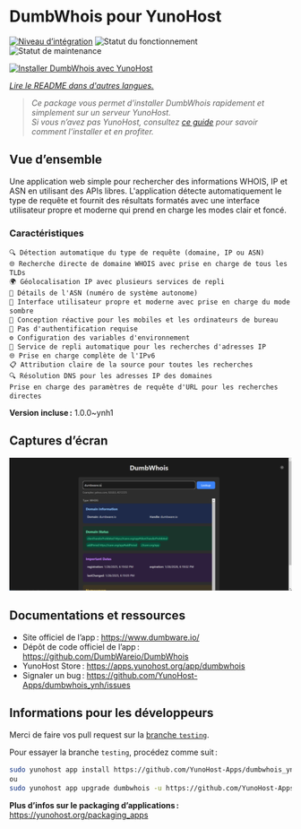 <!--
Nota bene : ce README est automatiquement généré par <https://github.com/YunoHost/apps/tree/master/tools/readme_generator>
Il NE doit PAS être modifié à la main.
-->

# DumbWhois pour YunoHost

[![Niveau d’intégration](https://apps.yunohost.org/badge/integration/dumbwhois)](https://ci-apps.yunohost.org/ci/apps/dumbwhois/)
![Statut du fonctionnement](https://apps.yunohost.org/badge/state/dumbwhois)
![Statut de maintenance](https://apps.yunohost.org/badge/maintained/dumbwhois)

[![Installer DumbWhois avec YunoHost](https://install-app.yunohost.org/install-with-yunohost.svg)](https://install-app.yunohost.org/?app=dumbwhois)

*[Lire le README dans d'autres langues.](./ALL_README.md)*

> *Ce package vous permet d’installer DumbWhois rapidement et simplement sur un serveur YunoHost.*  
> *Si vous n’avez pas YunoHost, consultez [ce guide](https://yunohost.org/install) pour savoir comment l’installer et en profiter.*

## Vue d’ensemble

Une application web simple pour rechercher des informations WHOIS, IP et ASN en utilisant des APIs libres. L'application détecte automatiquement le type de requête et fournit des résultats formatés avec une interface utilisateur propre et moderne qui prend en charge les modes clair et foncé.

### Caractéristiques

    🔍 Détection automatique du type de requête (domaine, IP ou ASN)
    🌐 Recherche directe de domaine WHOIS avec prise en charge de tous les TLDs
    🌍 Géolocalisation IP avec plusieurs services de repli
    🔢 Détails de l'ASN (numéro de système autonome)
    🎨 Interface utilisateur propre et moderne avec prise en charge du mode sombre
    📱 Conception réactive pour les mobiles et les ordinateurs de bureau
    🚫 Pas d'authentification requise
    ⚙️ Configuration des variables d'environnement
    🔄 Service de repli automatique pour les recherches d'adresses IP
    🌐 Prise en charge complète de l'IPv6
    📋 Attribution claire de la source pour toutes les recherches
    🔍 Résolution DNS pour les adresses IP des domaines
    Prise en charge des paramètres de requête d'URL pour les recherches directes
    

**Version incluse :** 1.0.0~ynh1

## Captures d’écran

![Capture d’écran de DumbWhois](./doc/screenshots/screenshot.png)

## Documentations et ressources

- Site officiel de l’app : <https://www.dumbware.io/>
- Dépôt de code officiel de l’app : <https://github.com/DumbWareio/DumbWhois>
- YunoHost Store : <https://apps.yunohost.org/app/dumbwhois>
- Signaler un bug : <https://github.com/YunoHost-Apps/dumbwhois_ynh/issues>

## Informations pour les développeurs

Merci de faire vos pull request sur la [branche `testing`](https://github.com/YunoHost-Apps/dumbwhois_ynh/tree/testing).

Pour essayer la branche `testing`, procédez comme suit :

```bash
sudo yunohost app install https://github.com/YunoHost-Apps/dumbwhois_ynh/tree/testing --debug
ou
sudo yunohost app upgrade dumbwhois -u https://github.com/YunoHost-Apps/dumbwhois_ynh/tree/testing --debug
```

**Plus d’infos sur le packaging d’applications :** <https://yunohost.org/packaging_apps>
